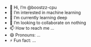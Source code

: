 - 👋 Hi, I’m @boostzz-cpu
- 👀 I’m interested in machine learning
- 🌱 I’m currently learning deep 
- 💞️ I’m looking to collaborate on nothing
- 📫 How to reach me ...
- 😄 Pronouns: ...
- ⚡ Fun fact: ...

<!---
boostzz-cpu/boostzz-cpu is a ✨ special ✨ repository because its `README.md` (this file) appears on your GitHub profile.
You can click the Preview link to take a look at your changes.
--->
